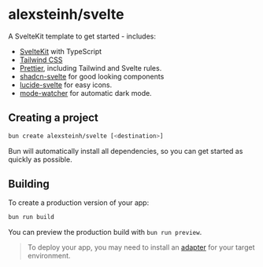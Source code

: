 # alexsteinh/svelte

A SvelteKit template to get started - includes:

- [SvelteKit](https://kit.svelte.dev/docs/introduction) with TypeScript
- [Tailwind CSS](https://tailwindcss.com)
- [Prettier](https://prettier.io/docs), including Tailwind and Svelte rules.
- [shadcn-svelte](https://www.shadcn-svelte.com/) for good looking components
- [lucide-svelte](https://lucide.dev/) for easy icons.
- [mode-watcher](https://github.com/svecosystem/mode-watcher) for automatic dark mode.

## Creating a project

```bash
bun create alexsteinh/svelte [<destination>]
```

Bun will automatically install all dependencies, so you can get started as quickly as possible.

## Building

To create a production version of your app:

```bash
bun run build
```

You can preview the production build with `bun run preview`.

> To deploy your app, you may need to install an [adapter](https://kit.svelte.dev/docs/adapters) for your target environment.
